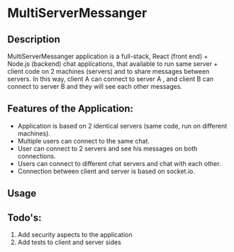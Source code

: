 # MultiServerMessanger

## Description

MultiServerMessanger application is a full-stack, React (front end) + Node.js (backend) chat applications, that available to run same server + client code on 2 machines (servers) and to share messages between servers. In this way, client A can connect to server A , and client B can connect to server B and they will see each other messages.

## Features of the Application:

- Application is based on 2 identical servers (same code, run on different machines).
- Multiple users can connect to the same chat.
- User can connect to 2 servers and see his messages on both connections.
- Users can connect to different chat servers and chat with each other.
- Connection between client and server is based on socket.io.
    
## Usage
    
    





## Todo's:
1. Add security aspects to the application
2. Add tests to client and server sides
